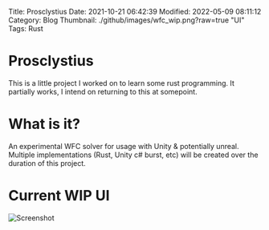 Title: Prosclystius
Date: 2021-10-21 06:42:39
Modified: 2022-05-09 08:11:12
Category: Blog
Thumbnail: ./github/images/wfc_wip.png?raw=true "UI"
Tags: Rust
# Prosclystius
This is a little project I worked on to learn some rust programming. It partially works, I intend on returning to this at somepoint.

# What is it?

An experimental WFC solver for usage with Unity & potentially unreal. Multiple implementations (Rust, Unity c# burst, etc) will be created over the duration of this project. 

# Current WIP UI
![Screenshot](./github/images/wfc_wip.png?raw=true "UI")
